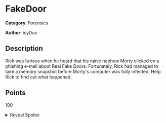 # FakeDoor

**Category**: Forensics

**Author**: icyDux

## Description
Rick was furious when he heard that his naïve nephew Morty clicked on a phishing e-mail about Real Fake Doors. Fortunately, Rick had managed to take a memory snapshot before Morty's computer was fully infected. Help Rick to find out what happened.


## Points

100

<details>
<summary>Reveal Spoiler</summary>
	
	1. Linux_lsof plugin shows that the backd000r process has an opened file named s3cr3t.

	2. Linux_volshell plugin should be used to determine the inode number of the opened file.

	3. Run the following commands in the volshell:
		- cc(pid=1685)
		- for fd in self._proc.lsof():
		- dt(fd[0]) (find the f_inode of s3cr3t)
	5. Dump the s3cr3t file using: volatility -f dump.mem --profile=LinuxDebian_3_16_0-11-amd64_profilex64 linux_find_file --inode=0xffff88007a5010a0 -O s3cr3t

</details>
